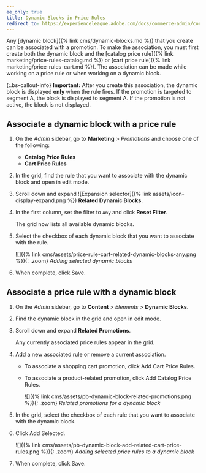 ```yaml
---
ee_only: true
title: Dynamic Blocks in Price Rules
redirect_to: https://experienceleague.adobe.com/docs/commerce-admin/content-design/elements/dynamic-blocks/dynamic-blocks-price-rules.html
---
```


Any [dynamic block]({% link cms/dynamic-blocks.md %}) that you create can be associated with a promotion. To make the association, you must first create both the dynamic block and the [catalog price rule]({% link marketing/price-rules-catalog.md %}) or [cart price rule]({% link marketing/price-rules-cart.md %}). The association can be made while working on a price rule or when working on a dynamic block.

{:.bs-callout-info}
**Important:** After you create this association, the dynamic block is displayed **only** when the rule fires. If the promotion is targeted to segment A, the block is displayed to segment A. If the promotion is not active, the block is not displayed.

## Associate a dynamic block with a price rule

1. On the _Admin_ sidebar, go to **Marketing** > _Promotions_ and choose one of the following:

   - **Catalog Price Rules**
   - **Cart Price Rules**

1. In the grid, find the rule that you want to associate with the dynamic block and open in edit mode.

1. Scroll down and expand ![Expansion selector]({% link assets/icon-display-expand.png %}) **Related Dynamic Blocks**.

1. In the first column, set the filter to `Any` and click **Reset Filter**.

   The grid now lists all available dynamic blocks.

1. Select the checkbox of each dynamic block that you want to associate with the rule.

   ![]({% link cms/assets/price-rule-cart-related-dynamic-blocks-any.png %}){: .zoom}
   _Adding selected dynamic blocks_

1. When complete, click <span class="btn">Save</span>.

## Associate a price rule with a dynamic block

1. On the _Admin_ sidebar, go to **Content** > _Elements_ > **Dynamic Blocks**.

1. Find the dynamic block in the grid and open in edit mode.

1. Scroll down and expand **Related Promotions**.

   Any currently associated price rules appear in the grid.

1. Add a new associated rule or remove a current association.

   - To associate a shopping cart promotion, click <span class="btn">Add Cart Price Rules</span>.

   - To associate a product-related promotion, click <span class="btn">Add Catalog Price Rules</span>.

      ![]({% link cms/assets/pb-dynamic-block-related-promotions.png %}){: .zoom}
      _Related promotions for a dynamic block_

1. In the grid, select the checkbox of each rule that you want to associate with the dynamic block.

1. Click <span class="btn">Add Selected</span>.

   ![]({% link cms/assets/pb-dynamic-block-add-related-cart-price-rules.png %}){: .zoom}
   _Adding selected price rules to a dynamic block_

1. When complete, click <span class="btn">Save</span>.
